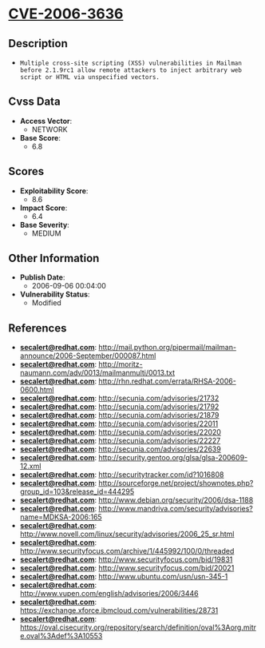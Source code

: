 
# [CVE-2006-3636](https://cve.mitre.org/cgi-bin/cvename.cgi?name=CVE-2006-3636)

## Description

- `Multiple cross-site scripting (XSS) vulnerabilities in Mailman before 2.1.9rc1 allow remote attackers to inject arbitrary web script or HTML via unspecified vectors.`

## Cvss Data

- **Access Vector**:
  - NETWORK
- **Base Score**:
  - 6.8

## Scores

- **Exploitability Score**:
  - 8.6
- **Impact Score**:
  - 6.4
- **Base Severity**:
  - MEDIUM

## Other Information

- **Publish Date**:
  - 2006-09-06 00:04:00
- **Vulnerability Status**:
  - Modified

## References

- **secalert@redhat.com**: http://mail.python.org/pipermail/mailman-announce/2006-September/000087.html
- **secalert@redhat.com**: http://moritz-naumann.com/adv/0013/mailmanmulti/0013.txt
- **secalert@redhat.com**: http://rhn.redhat.com/errata/RHSA-2006-0600.html
- **secalert@redhat.com**: http://secunia.com/advisories/21732
- **secalert@redhat.com**: http://secunia.com/advisories/21792
- **secalert@redhat.com**: http://secunia.com/advisories/21879
- **secalert@redhat.com**: http://secunia.com/advisories/22011
- **secalert@redhat.com**: http://secunia.com/advisories/22020
- **secalert@redhat.com**: http://secunia.com/advisories/22227
- **secalert@redhat.com**: http://secunia.com/advisories/22639
- **secalert@redhat.com**: http://security.gentoo.org/glsa/glsa-200609-12.xml
- **secalert@redhat.com**: http://securitytracker.com/id?1016808
- **secalert@redhat.com**: http://sourceforge.net/project/shownotes.php?group_id=103&release_id=444295
- **secalert@redhat.com**: http://www.debian.org/security/2006/dsa-1188
- **secalert@redhat.com**: http://www.mandriva.com/security/advisories?name=MDKSA-2006:165
- **secalert@redhat.com**: http://www.novell.com/linux/security/advisories/2006_25_sr.html
- **secalert@redhat.com**: http://www.securityfocus.com/archive/1/445992/100/0/threaded
- **secalert@redhat.com**: http://www.securityfocus.com/bid/19831
- **secalert@redhat.com**: http://www.securityfocus.com/bid/20021
- **secalert@redhat.com**: http://www.ubuntu.com/usn/usn-345-1
- **secalert@redhat.com**: http://www.vupen.com/english/advisories/2006/3446
- **secalert@redhat.com**: https://exchange.xforce.ibmcloud.com/vulnerabilities/28731
- **secalert@redhat.com**: https://oval.cisecurity.org/repository/search/definition/oval%3Aorg.mitre.oval%3Adef%3A10553
